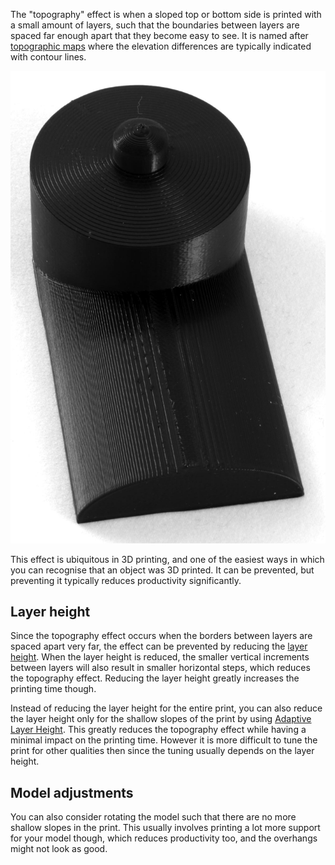 The "topography" effect is when a sloped top or bottom side is printed with a small amount of layers, such that the boundaries between layers are spaced far enough apart that they become easy to see. It is named after [topographic maps](https://en.wikipedia.org/wiki/Topographic_maps) where the elevation differences are typically indicated with contour lines.

![You can see the edges of the layers clearly](../images/topography.jpg)

This effect is ubiquitous in 3D printing, and one of the easiest ways in which you can recognise that an object was 3D printed. It can be prevented, but preventing it typically reduces productivity significantly.

Layer height
----
Since the topography effect occurs when the borders between layers are spaced apart very far, the effect can be prevented by reducing the [layer height](../resolution/layer_height.md). When the layer height is reduced, the smaller vertical increments between layers will also result in smaller horizontal steps, which reduces the topography effect. Reducing the layer height greatly increases the printing time though.

Instead of reducing the layer height for the entire print, you can also reduce the layer height only for the shallow slopes of the print by using [Adaptive Layer Height](../experimental/adaptive_layer_height_enabled.md). This greatly reduces the topography effect while having a minimal impact on the printing time. However it is more difficult to tune the print for other qualities then since the tuning usually depends on the layer height.

Model adjustments
----
You can also consider rotating the model such that there are no more shallow slopes in the print. This usually involves printing a lot more support for your model though, which reduces productivity too, and the overhangs might not look as good.